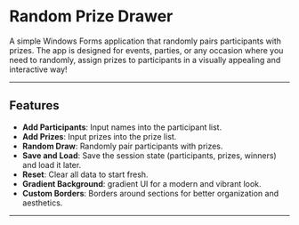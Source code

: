# Random Prize Drawer

A simple Windows Forms application that randomly pairs participants with prizes.
The app is designed for events, parties, or any occasion where you need to randomly,
assign prizes to participants in a visually appealing and interactive way!

---

## Features

- **Add Participants**: Input names into the participant list.
- **Add Prizes**: Input prizes into the prize list.
- **Random Draw**: Randomly pair participants with prizes.
- **Save and Load**: Save the session state (participants, prizes, winners) and load it later.
- **Reset**: Clear all data to start fresh.
- **Gradient Background**: gradient UI for a modern and vibrant look.
- **Custom Borders**: Borders around sections for better organization and aesthetics.

---


